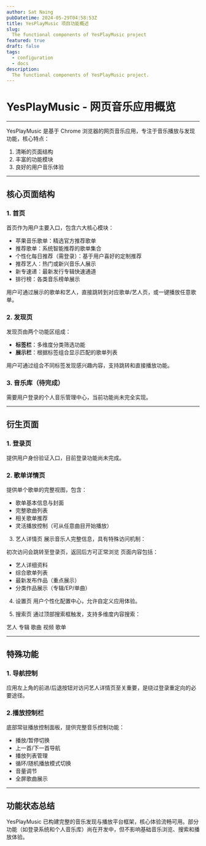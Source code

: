 ```yaml
---
author: Sat Naing
pubDatetime: 2024-05-29T04:58:53Z
title: YesPlayMusic 项目功能概述
slug:
  The functional components of YesPlayMusic project
featured: true
draft: false
tags:
  - configuration
  - docs
description:
  The functional components of YesPlayMusic project.
---
```

# YesPlayMusic - 网页音乐应用概览

---

YesPlayMusic 是基于 Chrome 浏览器的网页音乐应用，专注于音乐播放与发现功能，核心特点：

1. 清晰的页面结构
2. 丰富的功能模块
3. 良好的用户音乐体验

---

## 核心页面结构

### 1. 首页

首页作为用户主要入口，包含六大核心模块：
- 苹果音乐歌单：精选官方推荐歌单
- 推荐歌单：系统智能推荐的歌单集合
- 个性化每日推荐（需登录）：基于用户喜好的定制推荐
- 推荐艺人：热门或新兴音乐人展示
- 新专速递：最新发行专辑快速通道
- 排行榜：各类音乐榜单展示

用户可通过展示的歌单和艺人，直接跳转到对应歌单/艺人页，或一键播放任意歌单。

### 2. 发现页

发现页由两个功能区组成：

- **标签栏**：多维度分类筛选功能
- **展示栏**：根据标签组合显示匹配的歌单列表

用户可通过组合不同标签发现感兴趣内容，支持跳转和直接播放功能。

### 3. 音乐库（待完成）

需要用户登录的个人音乐管理中心，当前功能尚未完全实现。

---

## 衍生页面

### 1. 登录页

提供用户身份验证入口，目前登录功能尚未完成。

### 2. 歌单详情页

提供单个歌单的完整视图，包含：

* 歌单基本信息与封面
* 完整歌曲列表
* 相关歌单推荐
* 灵活播放控制（可从任意曲目开始播放）

3. 艺人详情页
展示音乐人完整信息，具有特殊访问机制：

初次访问会跳转至登录页，返回后方可正常浏览
页面内容包括：

* 艺人详细资料
* 综合歌单列表
* 最新发布作品（重点展示）
* 分类作品展示（专辑/EP/单曲）
4. 设置页
用户个性化配置中心，允许自定义应用体验。

5. 搜索页
通过顶部搜索框触发，支持多维度内容搜索：

艺人
专辑
歌曲
视频
歌单

---

## 特殊功能

### 1. 导航控制
应用左上角的前进/后退按钮对访问艺人详情页至关重要，是绕过登录重定向的必要途径。

### 2.播放控制栏
底部常驻播放控制面板，提供完整音乐控制功能：

- 播放/暂停切换
- 上一首/下一首导航
- 播放列表管理
- 循环/随机播放模式切换
- 音量调节
- 全屏歌曲展示
---

## 功能状态总结
YesPlayMusic 已构建完整的音乐发现与播放平台框架，核心体验流畅可用。部分功能（如登录系统和个人音乐库）尚在开发中，但不影响基础音乐浏览、搜索和播放体验。
